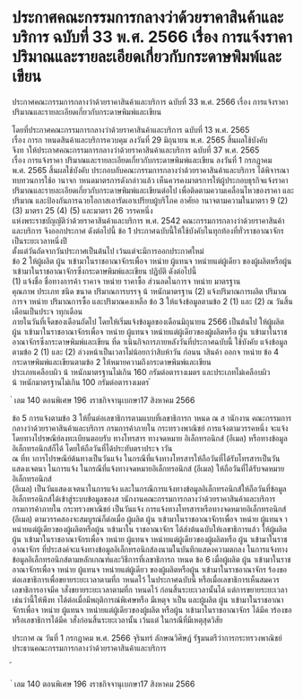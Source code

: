 
# ประกาศคณะกรรมการกลางว่าด้วยราคาสินค้าและบริการ ฉบับที่ 33 พ.ศ. 2566 เรื่อง การแจ้งราคา ปริมาณและรายละเอียดเกี่ยวกับกระดาษพิมพ์และเขียน
      
      

      
      

ประกาศคณะกรรมการกลางว่าด้วยราคาสินค้าและบริการ 
ฉบับที่  33  พ.ศ.  2566 
เรื่อง  การแจ้งราคา  ปริมาณและรายละเอียดเกี่ยวกับกระดาษพิมพ์และเขียน 
 
 
โดยที่ประกาศคณะกรรมการกลางว่าด้วยราคาสินค้าและบริการ  ฉบับที่  13  พ.ศ.  2565  
เรื่อง  การก าหนดสินค้าและบริการควบคุม  ลงวันที่  29  มิถุนายน  พ.ศ.  2565  สิ้นผลใช้บังคับ   
จึงท าให้ประกาศคณะกรรมการกลางว่าด้วยราคาสินค้าและบริการ  ฉบับที่  37  พ.ศ.  2565   
เรื่อง  การแจ้งราคา  ปริมาณและรายละเอียดเกี่ยวกับกระดาษพิมพ์และเขียน  ลงวันที่  1  กรกฎาคม   
พ.ศ.  2565  สิ้นผลใช้บังคับ  ประกอบกับคณะกรรมการกลางว่าด้วยราคาสินค้าและบริการ  ได้พิจารณา 
ทบทวนการใช้อ านาจก าหนดมาตรการดังกล่าวแล้ว  เห็นควรคงมาตรการให้ผู้ประกอบธุรกิจแจ้งราคา   
ปริมาณและรายละเอียดเกี่ยวกับกระดาษพิมพ์และเขียนต่อไป  เพื่อติดตามความเคลื่อนไหวของราคา 
และปริมาณ  และป้องกันการฉวยโอกาสเอารัดเอาเปรียบผู้บริโภค 
อาศัยอ านาจตามความในมาตรา  9  (2)  (3)  มาตรา  25  (4)  (5)  และมาตรา  26  วรรคหนึ่ง  
แห่งพระราชบัญญัติว่าด้วยราคาสินค้าและบริการ  พ.ศ.  2542  คณะกรรมการกลางว่าด้วยราคาสินค้า 
และบริการ  จึงออกประกาศ  ดังต่อไปนี้ 
ข้อ 1 ประกาศฉบับนี้ให้ใช้บังคับในทุกท้องที่ทั่วราชอาณาจักรเป็นระยะเวลาหนึ่งปี   
ตั้งแต่วันถัดจากวันประกาศเป็นต้นไป  เว้นแต่จะมีการออกประกาศใหม่   
ข้อ 2 ให้ผู้ผลิต  ผู้น าเข้ามาในราชอาณาจักรเพื่อจ าหน่าย  ผู้แทนจ าหน่ายแต่ผู้เดียว 
ของผู้ผลิตหรือผู้น าเข้ามาในราชอาณาจักรซึ่งกระดาษพิมพ์และเขียน  ปฏิบัติ  ดังต่อไปนี้   
(1) แจ้งชื่อ  ชื่อทางการค้า  ราคาจ าหน่าย  ราคาซื้อ  ส่วนลดในการจ าหน่าย  มาตรฐาน  
คุณภาพ  ประเภท  ชนิด  ขนาด  ปริมาณการบรรจุ  น้ าหนักมาตรฐาน 
(2) แจ้งปริมาณการผลิต  ปริมาณการจ าหน่าย  ปริมาณการซื้อ  และปริมาณคงเหลือ 
ข้อ 3 ให้แจ้งข้อมูลตามข้อ  2  (1)  และ  (2)  ณ  วันสิ้นเดือนเป็นประจ าทุกเดือน   
ภายในวันที่เจ็ดของเดือนถัดไป  โดยให้เริ่มแจ้งข้อมูลของเดือนมิถุนายน  2566  เป็นต้นไป 
ให้ผู้ผลิต  ผู้น าเข้ามาในราชอาณาจักรเพื่อจ าหน่าย  ผู้แทนจ าหน่ายแต่ผู้เดียวของผู้ผลิตหรือ 
ผู้น าเข้ามาในราชอาณาจักรซึ่งกระดาษพิมพ์และเขียน  ที่ด าเนินกิจการภายหลังวันที่ประกาศฉบับนี้ 
ใช้บังคับ  แจ้งข้อมูลตามข้อ  2  (1)  และ  (2)  ล่วงหน้าเป็นเวลาไม่น้อยกว่าสิบห้าวัน  ก่อนน าสินค้า 
ออกจ าหน่าย 
ข้อ 4 กระดาษพิมพ์และเขียนตามข้อ  2  ให้หมายความถึงกระดาษพิมพ์และเขียน   
ประเภทเคลือบผิว  น้ าหนักมาตรฐานไม่เกิน  160  กรัมต่อตารางเมตร  และประเภทไม่เคลือบผิว   
น้ าหนักมาตรฐานไม่เกิน  100  กรัมต่อตารางเมตร 
้
 
่
เลม   140   ตอนพิเศษ   196    งราชกิจจานุเบกษา17   สิงหาคม   2566

ข้อ 5 การแจ้งตามข้อ  3  ให้ยื่นต่อเลขาธิการตามแบบที่เลขาธิการก าหนด  ณ  ส านักงาน
คณะกรรมการกลางว่าด้วยราคาสินค้าและบริการ  กรมการค้าภายใน  กระทรวงพาณิชย์ 
การแจ้งตามวรรคหนึ่ง  จะแจ้งโดยทางไปรษณีย์ลงทะเบียนตอบรับ  ทางโทรสาร  ทางจดหมาย
อิเล็กทรอนิกส์  (อีเมล)  หรือทางข้อมูลอิเล็กทรอนิกส์ก็ได้  โดยให้ถือวันที่ได้ประทับตราประจ าวัน   
ณ  ที่ท าการไปรษณีย์ต้นทางเป็นวันแจ้ง  ในกรณีที่แจ้งทางโทรสารให้ถือวันที่ได้รับโทรสารเป็นวันแสดงเจตนา 
ในการแจ้ง  ในกรณีที่แจ้งทางจดหมายอิเล็กทรอนิกส์  (อีเมล)  ให้ถือวันที่ได้รับจดหมายอิเล็กทรอนิกส์   
(อีเมล)  เป็นวันแสดงเจตนาในการแจ้ง  และในกรณีการแจ้งทางข้อมูลอิเล็กทรอนิกส์ให้ถือวันที่ข้อมูล
อิเล็กทรอนิกส์ได้เข้าสู่ระบบข้อมูลของส านักงานคณะกรรมการกลางว่าด้วยราคาสินค้าและบริการ  
กรมการค้าภายใน  กระทรวงพาณิชย์  เป็นวันแจ้ง 
การแจ้งทางโทรสารหรือทางจดหมายอิเล็กทรอนิกส์  (อีเมล)  ตามวรรคสองจะสมบูรณ์ก็ต่อเมื่อ 
ผู้ผลิต  ผู้น าเข้ามาในราชอาณาจักรเพื่อจ าหน่าย  ผู้แทนจ าหน่ายแต่ผู้เดียวของผู้ผลิตหรือผู้น าเข้ามาใน 
ราชอาณาจักร  ได้ส่งต้นฉบับให้เลขาธิการแล้ว 
ให้ผู้ผลิต  ผู้น าเข้ามาในราชอาณาจักรเพื่อจ าหน่าย  ผู้แทนจ าหน่ายแต่ผู้เดียวของผู้ผลิตหรือ 
ผู้น าเข้ามาในราชอาณาจักร  ที่ประสงค์จะแจ้งทางข้อมูลอิเล็กทรอนิกส์ลงนามในบันทึกแสดงความตกลง 
ในการแจ้งทางข้อมูลอิเล็กทรอนิกส์ตามหลักเกณฑ์และวิธีการที่เลขาธิการก าหนด 
ข้อ 6 เมื่อผู้ผลิต  ผู้น าเข้ามาในราชอาณาจักรเพื่อจ าหน่าย  ผู้แทนจ าหน่ายแต่ผู้เดียว 
ของผู้ผลิตหรือผู้น าเข้ามาในราชอาณาจักร  ร้องขอต่อเลขาธิการเพื่อขยายระยะเวลาตามที่ก าหนดไว้ 
ในประกาศฉบับนี้  หรือเมื่อเลขาธิการเห็นสมควร  เลขาธิการอาจมีค าสั่งขยายระยะเวลาตามที่ก าหนดไว้
ก่อนสิ้นระยะเวลานั้นได้  แต่การขยายระยะเวลาเช่นว่านี้ให้พึงท าได้ต่อเมื่อมีพฤติการณ์พิเศษหรือ 
มีเหตุจ าเป็น  และผู้ผลิต  ผู้น าเข้ามาในราชอาณาจักรเพื่อจ าหน่าย  ผู้แทนจ าหน่ายแต่ผู้เดียวของผู้ผลิต 
หรือผู้น าเข้ามาในราชอาณาจักร  ได้มีค าร้องขอหรือเลขาธิการได้มีค าสั่งก่อนสิ้นระยะเวลานั้น  เว้นแต่ 
ในกรณีที่มีเหตุสุดวิสัย 
 
ประกาศ  ณ  วันที่  1  กรกฎาคม  พ.ศ.  2566 
จุรินทร์  ลักษณวิศิษฏ์ 
รัฐมนตรีว่าการกระทรวงพาณิชย์   
ประธานคณะกรรมการกลางว่าด้วยราคาสินค้าและบริการ   
 
้
 
่
เลม   140   ตอนพิเศษ   196    งราชกิจจานุเบกษา17   สิงหาคม   2566